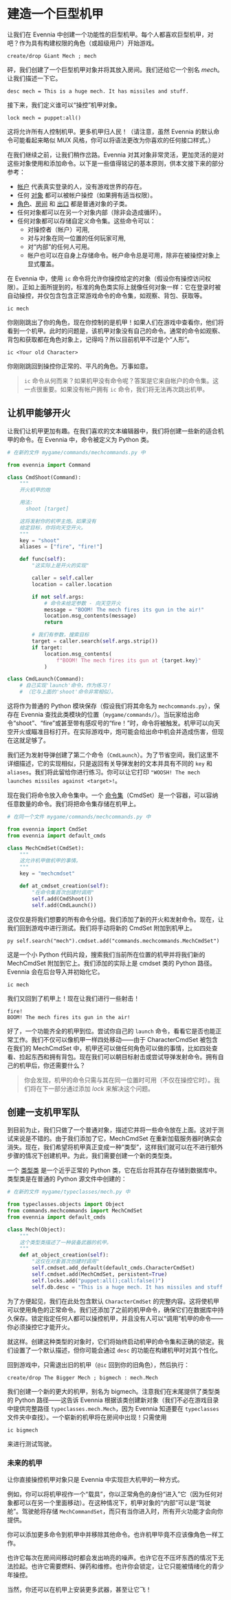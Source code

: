# 建造一个巨型机甲

让我们在 Evennia 中创建一个功能性的巨型机甲。每个人都喜欢巨型机甲，对吧？作为具有构建权限的角色（或超级用户）开始游戏。

```plaintext
create/drop Giant Mech ; mech
```

砰，我们创建了一个巨型机甲对象并将其放入房间。我们还给它一个别名 *mech*。让我们描述一下它。

```plaintext
desc mech = This is a huge mech. It has missiles and stuff.
```

接下来，我们定义谁可以“操控”机甲对象。

```plaintext
lock mech = puppet:all()
```

这将允许所有人控制机甲。更多机甲归人民！（请注意，虽然 Evennia 的默认命令可能看起来略似 MUX 风格，你可以将语法更改为你喜欢的任何接口样式。）

在我们继续之前，让我们稍作岔路。Evennia 对其对象非常灵活，更加灵活的是对这些对象使用和添加命令。以下是一些值得铭记的基本原则，供本文接下来的部分参考：

- [帐户](../Components/Accounts.md) 代表真实登录的人，没有游戏世界的存在。
- 任何 [对象](../Components/Objects.md) 都可以被帐户操控（如果拥有适当权限）。
- [角色](../Components/Objects.md#characters)、[房间](../Components/Objects.md#rooms) 和 [出口](../Components/Objects.md#exits) 都是普通对象的子类。
- 任何对象都可以在另一个对象内部（除非会造成循环）。
- 任何对象都可以存储自定义命令集。这些命令可以：
  - 对操控者（帐户）可用,
  - 对与对象在同一位置的任何玩家可用,
  - 对“内部”的任何人可用。
  - 帐户也可以在自身上存储命令。帐户命令总是可用，除非在被操控对象上显式覆盖。

在 Evennia 中，使用 `ic` 命令将允许你操控给定的对象（假设你有操控访问权限）。正如上面所提到的，标准的角色类实际上就像任何对象一样：它在登录时被自动操控，并仅包含包含正常游戏命令的命令集，如观察、背包、获取等。

```plaintext
ic mech
```

你刚刚跳出了你的角色，现在你控制的是机甲！如果人们在游戏中查看你，他们将看到一个机甲。此时的问题是，该机甲对象没有自己的命令。通常的命令如观察、背包和获取都在角色对象上，记得吗？所以目前机甲不过是个“人形”。

```plaintext
ic <Your old Character>
```

你刚刚跳回到操控你正常的、平凡的角色。万事如意。

> `ic` 命令从何而来？如果机甲没有命令呢？答案是它来自帐户的命令集。这一点很重要。如果没有帐户拥有 `ic` 命令，我们将无法再次跳出机甲。

## 让机甲能够开火

让我们让机甲更加有趣。在我们喜欢的文本编辑器中，我们将创建一些新的适合机甲的命令。在 Evennia 中，命令被定义为 Python 类。

```python
# 在新的文件 mygame/commands/mechcommands.py 中

from evennia import Command

class CmdShoot(Command):
    """
    开火机甲的炮

    用法:
      shoot [target]

    这将发射你的机甲主炮。如果没有
    给定目标，你将向天空开火。
    """
    key = "shoot"
    aliases = ["fire", "fire!"]

    def func(self):
        "这实际上是开火的实现"

        caller = self.caller
        location = caller.location

        if not self.args:
            # 命令未给定参数 - 向天空开火
            message = "BOOM! The mech fires its gun in the air!"
            location.msg_contents(message)
            return

        # 我们有参数，搜索目标
        target = caller.search(self.args.strip())
        if target:
            location.msg_contents(
                f"BOOM! The mech fires its gun at {target.key}"
            )

class CmdLaunch(Command):
    # 自己实现'launch'命令，作为练习！
    # （它与上面的'shoot'命令非常相似）。

```

这将作为普通的 Python 模块保存（假设我们将其命名为 `mechcommands.py`），保存在 Evennia 查找此类模块的位置（`mygame/commands/`）。当玩家给出命令“shoot”、“fire”或甚至带有感叹号的“fire！”时，命令将被触发。机甲可以向天空开火或瞄准目标打开。在实际游戏中，炮可能会给出命中机会并造成伤害，但现在这就足够了。

我们还为发射导弹创建了第二个命令（`CmdLaunch`）。为了节省空间，我们这里不详细描述，它的实现相似，只是返回有关导弹发射的文本并具有不同的 `key` 和 `aliases`。我们将此留给你进行练习。你可以让它打印 `"WOOSH! The mech launches missiles against <target>!`。

现在我们将命令放入命令集中。一个 [命令集](../Components/Command-Sets.md)（CmdSet）是一个容器，可以容纳任意数量的命令。我们将把命令集存储在机甲上。

```python
# 在同一个文件 mygame/commands/mechcommands.py 中

from evennia import CmdSet
from evennia import default_cmds

class MechCmdSet(CmdSet):
    """
    这允许机甲做机甲的事情。
    """
    key = "mechcmdset"

    def at_cmdset_creation(self):
        "在命令集首次创建时调用"
        self.add(CmdShoot())
        self.add(CmdLaunch())
```

这仅仅是将我们想要的所有命令分组。我们添加了新的开火和发射命令。现在，让我们回到游戏中进行测试。我们将手动将新的 CmdSet 附加到机甲上。

```plaintext
py self.search("mech").cmdset.add("commands.mechcommands.MechCmdSet")
```

这是一个小 Python 代码片段，搜索我们当前所在位置的机甲并将我们新的 MechCmdSet 附加到它上。我们添加的实际上是 cmdset 类的 Python 路径。Evennia 会在后台导入并初始化它。

```plaintext
ic mech
```

我们又回到了机甲上！现在让我们进行一些射击！

```plaintext
fire!
BOOM! The mech fires its gun in the air!
```

好了，一个功能齐全的机甲到位。尝试你自己的 `launch` 命令，看看它是否也能正常工作。我们不仅可以像机甲一样四处移动——由于 CharacterCmdSet 被包含在我们的 MechCmdSet 中，机甲还可以做任何角色可以做的事情，比如四处查看、捡起东西和拥有背包。现在我们可以朝目标射击或尝试导弹发射命令。拥有自己的机甲后，你还需要什么？

> 你会发现，机甲的命令只需与其在同一位置时可用（不仅在操控它时）。我们将在下一部分通过添加 *lock* 来解决这个问题。

## 创建一支机甲军队

到目前为止，我们只做了一个普通对象，描述它并将一些命令放在上面。这对于测试来说是不错的。由于我们添加了它，MechCmdSet 在重新加载服务器时确实会消失。现在，我们希望将机甲真正变成一种“类型”，这样我们就可以在不进行额外步骤的情况下创建机甲。为此，我们需要创建一个新的类型类。

一个 [类型类](../Components/Typeclasses.md) 是一个近乎正常的 Python 类，它在后台将其存在存储到数据库中。类型类是在普通的 Python 源文件中创建的：

```python
# 在新的文件 mygame/typeclasses/mech.py 中

from typeclasses.objects import Object
from commands.mechcommands import MechCmdSet
from evennia import default_cmds

class Mech(Object):
    """
    这个类型类描述了一种装备武器的机甲。
    """
    def at_object_creation(self):
        "这仅在对象首次创建时调用"
        self.cmdset.add_default(default_cmds.CharacterCmdSet)
        self.cmdset.add(MechCmdSet, persistent=True)
        self.locks.add("puppet:all();call:false()")
        self.db.desc = "This is a huge mech. It has missiles and stuff."
```

为了方便起见，我们在此处包含默认 `CharacterCmdSet` 的完整内容。这将使机甲可以使用角色的正常命令。我们还添加了之前的机甲命令，确保它们在数据库中持久保存。锁定指定任何人都可以操控机甲，并且没有人可以“调用”机甲的命令——你必须操控它才能开火。

就这样。创建这种类型的对象时，它们将始终启动机甲的命令集和正确的锁定。我们设置了一个默认描述，但你可能会通过 `desc` 的功能在构建机甲时对其个性化。

回到游戏中，只需退出旧的机甲（`@ic` 回到你的旧角色），然后执行：

```plaintext
create/drop The Bigger Mech ; bigmech : mech.Mech
```

我们创建一个新的更大的机甲，别名为 bigmech。注意我们在末尾提供了类型类的 Python 路径——这告诉 Evennia 根据该类创建新对象（我们不必在游戏目录中提供完整路径 `typeclasses.mech.Mech`，因为 Evennia 知道要在 `typeclasses` 文件夹中查找）。一个崭新的机甲将在房间中出现！只需使用

```plaintext
ic bigmech
```

来进行测试驾驶。

### 未来的机甲

让你直接操控机甲对象只是 Evennia 中实现巨大机甲的一种方式。

例如，你可以将机甲视作一个“载具”，你以正常角色的身份“进入”它（因为任何对象都可以在另一个里面移动）。在这种情况下，机甲对象的“内部”可以是“驾驶舱”。驾驶舱将存储 `MechCommandSet`，而只有当你进入时，所有开火功能才会向你提供。

你可以添加更多命令到机甲中并移除其他命令。也许机甲毕竟不应该像角色一样工作。

也许它每次在房间间移动时都会发出响亮的噪声。也许它在不压坏东西的情况下无法捡起。也许它需要燃料、弹药和维修。也许你会锁定，让它只能被情绪化的青少年操控。

当然，你还可以在机甲上安装更多武器，甚至让它飞！
